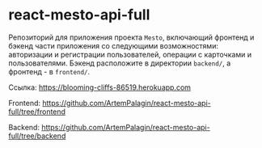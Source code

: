# react-mesto-api-full
Репозиторий для приложения проекта `Mesto`, включающий фронтенд и бэкенд части приложения со следующими возможностями: авторизации и регистрации пользователей, операции с карточками и пользователями. Бэкенд расположите в директории `backend/`, а фронтенд - в `frontend/`. 

Ссылка: https://blooming-cliffs-86519.herokuapp.com

Frontend: https://github.com/ArtemPalagin/react-mesto-api-full/tree/frontend

Backend: https://github.com/ArtemPalagin/react-mesto-api-full/tree/backend